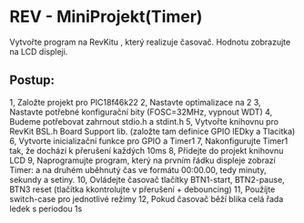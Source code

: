 # REV - MiniProjekt(Timer)
Vytvořte program na RevKitu , který realizuje časovač. Hodnotu zobrazujte na LCD displeji. 

## Postup:

1, Založte projekt pro PIC18f46k22
2, Nastavte optimalizace na 2
3, Nastavte potřebné konfigurační bity (FOSC=32MHz, vypnout WDT)
4, Budeme potřebovat zahrnout stdio.h a stdint.h
5, Vytvořte knihovnu pro RevKit BSL.h Board Support lib. (založte tam definice GPIO lEDky a Tlacitka)
6, Vytvorte inicializační funkce pro GPIO a Timer1
7, Nakonfigurujte Timer1 tak, že dochází k přerušení každých 10ms
8, Přidejte do projekt knihovnu LCD
9, Naprogramujte program, který na prvním řádku displeje zobrazí Timer: a na druhém uběhnutý čas ve formátu 00:00.00, tedy minuty, sekundy a setiny.
10, Ovládejte časovač tlačítky BTN1-start, BTN2-pause, BTN3 reset (tlačítka kkontrolujte v přerušení + debouncing)
11, Použíjte switch-case pro jednotlivé režimy
12, Pokud časovač běží blika celá řada ledek s periodou 1s
